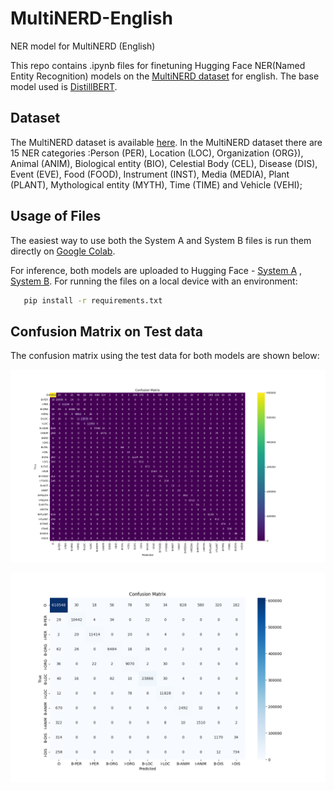 # MultiNERD-English
NER model for MultiNERD (English) 

This repo contains .ipynb files  for finetuning Hugging Face NER(Named Entity Recognition) models on the [MultiNERD dataset](https://github.com/Babelscape/multinerd) for english. The base model used is [DistillBERT](https://huggingface.co/docs/transformers/model_doc/distilbert).

## Dataset
The MultiNERD dataset is available [here](https://huggingface.co/datasets/Babelscape/multinerd).
In the MultiNERD dataset there are 15 NER  categories :Person (PER), Location (LOC), Organization (ORG}), Animal (ANIM), Biological entity (BIO), Celestial Body (CEL), Disease (DIS), Event (EVE), Food (FOOD), Instrument (INST), Media (MEDIA), Plant (PLANT), Mythological entity (MYTH), Time (TIME) and Vehicle (VEHI);

## Usage of Files
The easiest way to use both the System A and System B files is run them directly on [Google Colab](https://colab.google/). 

For inference, both models are uploaded to Hugging Face - [System A](https://huggingface.co/doomnova/distilbert_system_A) , [System B](https://huggingface.co/doomnova/distilbert_system_B).
For running the files on a local device with an environment:

 ```bash
    pip install -r requirements.txt
 ```
## Confusion Matrix on Test data
 The confusion matrix using the test data for both models are shown below:
 
![Image Alt Text](Test_data_Confusion_matrix_system_A.png)

![Image Alt Text](Test_data_Confusion_matrix_system_B.png)
